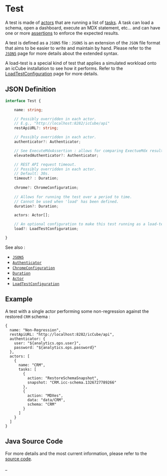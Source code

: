 # Test

A test is made of [actors](./Actor.md) that are running a list of [tasks](./Tasks.md). A task can load a schema,
open a dashboard, execute an MDX statement, etc... and can have one or more [assertions](./Assertion.md) to enforce
the expected results.

A test is defined as a `JSON5` file : `JSON5` is an extension of the `JSON` file format that aims to be easier
to write and maintain by hand. Please refer to the [`JSON5`](./JSON5.md) page for more details about the extended
syntax.

A load-test is a special kind of test that applies a simulated workload onto an icCube installation to see how
it performs. Refer to the [LoadTestConfiguration](./LoadTestConfiguration.md) page for more details.

## JSON Definition

```typescript
interface Test {

    name: string;

    // Possibly overridden in each actor.
    // E.g., "http://localhost:8282/icCube/api"
    restApiURL?: string;

    // Possibly overridden in each actor.
    authenticator?: Authenticator;

    // See ExecuteMdxAssertion : allows for comparing ExectueMdx results using different security profiles.
    elevatedAuthenticator?: Authenticator;

    // REST API request timeout.
    // Possibly overridden in each actor.
    // Default: 30s.
    timeout? : Duration;
    
    chrome?: ChromeConfiguration;
    
    // Allows for running the test over a period to time.
    // Cannot be used when 'load' has been defined.
    duration?: Duration;

    actors: Actor[];

    // An optional configuration to make this test running as a load-test : stress, ...
    load?: LoadTestConfiguration;

}
```

See also :

- [`JSON5`](./JSON5.md)
- [`Authenticator`](./Authenticator.md)
- [`ChromeConfiguration`](./ChromeConfiguration.md)
- [`Duration`](./Duration.md)
- [`Actor`](./Actor.md)
- [`LoadTestConfiguration`](./LoadTestConfiguration.md)

## Example

A test with a single actor performing some non-regression against the restored `CRM` schema :

```json5
{
  name: "Non-Regression",
  restApiURL: "http://localhost:8282/icCube/api",
  authenticator: {
    user: "${analytics.ops.user}",
    password: "${analytics.ops.password}"
  },
  actors: [
    {
      name: "CRM",
      tasks: [
        {
          action: "RestoreSchemaSnapshot",
          snapshot: "CRM.icc-schema.1326727789266"
        },
        {
          action: "MDXes",
          data: "data/CRM",
          schema: "CRM"
        }
      ]
    }
  ]
}
```

## Java Source Code

For more details and the most current information, please refer to
the [source code](../../../src/main/java/ic3/analyticsops/test/AOTest.java).

_